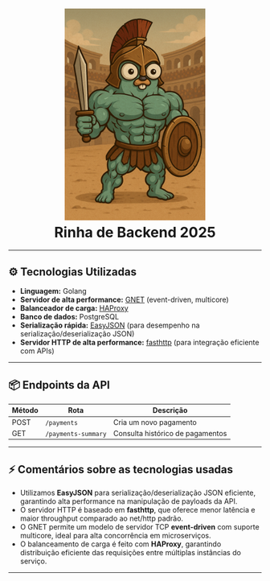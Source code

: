 
<h1 align="center">
  <img src="./rinha_go.png" width="280" alt="Rinha Backend Logo"/>
  <br>
  Rinha de Backend 2025
</h1>

---

## ⚙️ Tecnologias Utilizadas

- **Linguagem:** Golang  
- **Servidor de alta performance:** [GNET](https://gnet.host/) (event-driven, multicore)  
- **Balanceador de carga:** [HAProxy](https://www.haproxy.org/)  
- **Banco de dados:** PostgreSQL  
- **Serialização rápida:** [EasyJSON](https://github.com/mailru/easyjson) (para desempenho na serialização/deserialização JSON)  
- **Servidor HTTP de alta performance:** [fasthttp](https://github.com/valyala/fasthttp) (para integração eficiente com APIs)  

---

## 📦 Endpoints da API

| Método | Rota                | Descrição                        |
|--------|---------------------|---------------------------------|
| POST   | `/payments`         | Cria um novo pagamento           |
| GET    | `/payments-summary` | Consulta histórico de pagamentos |

---

## ⚡ Comentários sobre as tecnologias usadas

- Utilizamos **EasyJSON** para serialização/deserialização JSON eficiente, garantindo alta performance na manipulação de payloads da API.  
- O servidor HTTP é baseado em **fasthttp**, que oferece menor latência e maior throughput comparado ao net/http padrão.  
- O GNET permite um modelo de servidor TCP **event-driven** com suporte multicore, ideal para alta concorrência em microserviços.  
- O balanceamento de carga é feito com **HAProxy**, garantindo distribuição eficiente das requisições entre múltiplas instâncias do serviço.

---

